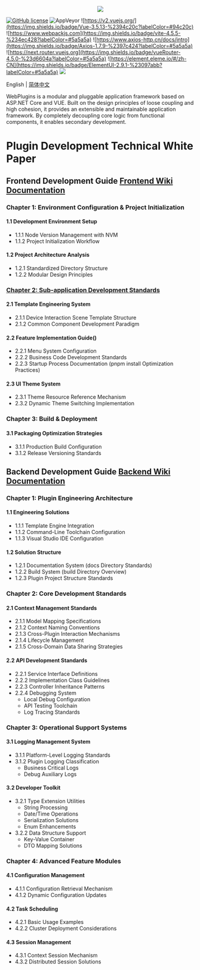 <p align="center" dir="auto">
  <a href="https://opensource.ganweicloud.com" rel="nofollow">
    <img style="max-width:100%;" src="https://github.com/ganweisoft/WebPlugins/blob/main/src/logo.jpg">
  </a>
</p>

[![GitHub license](https://camo.githubusercontent.com/5eaf3ed8a7e8ccb15c21d967b8635ac79e8b1865da3a5ccf78d2572a3e10738a/68747470733a2f2f696d672e736869656c64732e696f2f6769746875622f6c6963656e73652f646f746e65742f6173706e6574636f72653f636f6c6f723d253233306230267374796c653d666c61742d737175617265)](https://github.com/ganweisoft/IoTCenterWebAPi/blob/main/LICENSE) ![AppVeyor](https://ci.appveyor.com/api/projects/status/v8gfh6pe2u2laqoa?svg=true) ![https://v2.vuejs.org/](https://img.shields.io/badge/Vue-3.5.13-%2394c20c?labelColor=#94c20c) ![https://www.webpackjs.com](https://img.shields.io/badge/vite-4.5.5-%234ec428?labelColor=#5a5a5a) ![https://www.axios-http.cn/docs/intro](https://img.shields.io/badge/Axios-1.7.9-%2397c424?labelColor=#5a5a5a) ![https://next.router.vuejs.org](https://img.shields.io/badge/vueRouter-4.5.0-%23d6604a?labelColor=#5a5a5a) ![https://element.eleme.io/#/zh-CN](https://img.shields.io/badge/ElementUI-2.9.1-%23097abb?labelColor=#5a5a5a) ![](https://img.shields.io/badge/join-discord-infomational)

English | [简体中文](README-CN.md)

WebPlugins is a modular and pluggable application framework based on ASP.NET Core and VUE. Built on the design principles of loose coupling and high cohesion, it provides an extensible and maintainable application framework. By completely decoupling core logic from functional components, it enables secondary development.

# Plugin Development Technical White Paper

## Frontend Development Guide [Frontend Wiki Documentation](https://github.com/ganweisoft/WebPlugins/wiki/front%E2%80%90end.README.zh%E2%80%90cn)

### Chapter 1: Environment Configuration & Project Initialization
#### 1.1 Development Environment Setup
- 1.1.1 Node Version Management with NVM
- 1.1.2 Project Initialization Workflow

#### 1.2 Project Architecture Analysis
- 1.2.1 Standardized Directory Structure
- 1.2.2 Modular Design Principles

### [Chapter 2: Sub-application Development Standards](https://github.com/ganweisoft/WebPlugins/wiki/front%E2%80%90end.README#3-sub-application-development)
#### 2.1 Template Engineering System
- 2.1.1 Device Interaction Scene Template Structure
- 2.1.2 Common Component Development Paradigm

#### 2.2 Feature Implementation Guide()
- 2.2.1 Menu System Configuration
- 2.2.2 Business Code Development Standards
- 2.2.3 Startup Process Documentation (pnpm install Optimization Practices)

#### 2.3 UI Theme System
- 2.3.1 Theme Resource Reference Mechanism
- 2.3.2 Dynamic Theme Switching Implementation

### Chapter 3: Build & Deployment
#### 3.1 Packaging Optimization Strategies
- 3.1.1 Production Build Configuration
- 3.1.2 Release Versioning Standards

## Backend Development Guide [Backend Wiki Documentation](https://github.com/ganweisoft/WebPlugins/wiki/back%E2%80%90end.README.zh%E2%80%90cn)

### Chapter 1: Plugin Engineering Architecture
#### 1.1 Engineering Solutions
- 1.1.1 Template Engine Integration
- 1.1.2 Command-Line Toolchain Configuration
- 1.1.3 Visual Studio IDE Configuration

#### 1.2 Solution Structure
- 1.2.1 Documentation System (docs Directory Standards)
- 1.2.2 Build System (build Directory Overview)
- 1.2.3 Plugin Project Structure Standards

### Chapter 2: Core Development Standards
#### 2.1 Context Management Standards
- 2.1.1 Model Mapping Specifications
- 2.1.2 Context Naming Conventions
- 2.1.3 Cross-Plugin Interaction Mechanisms
- 2.1.4 Lifecycle Management
- 2.1.5 Cross-Domain Data Sharing Strategies

#### 2.2 API Development Standards
- 2.2.1 Service Interface Definitions
- 2.2.2 Implementation Class Guidelines
- 2.2.3 Controller Inheritance Patterns
- 2.2.4 Debugging System
  - Local Debug Configuration
  - API Testing Toolchain
  - Log Tracing Standards

### Chapter 3: Operational Support Systems
#### 3.1 Logging Management System
- 3.1.1 Platform-Level Logging Standards
- 3.1.2 Plugin Logging Classification
  - Business Critical Logs
  - Debug Auxiliary Logs

#### 3.2 Developer Toolkit
- 3.2.1 Type Extension Utilities
  - String Processing
  - Date/Time Operations
  - Serialization Solutions
  - Enum Enhancements
- 3.2.2 Data Structure Support
  - Key-Value Container
  - DTO Mapping Solutions

### Chapter 4: Advanced Feature Modules
#### 4.1 Configuration Management
- 4.1.1 Configuration Retrieval Mechanism
- 4.1.2 Dynamic Configuration Updates

#### 4.2 Task Scheduling
- 4.2.1 Basic Usage Examples
- 4.2.2 Cluster Deployment Considerations

#### 4.3 Session Management
- 4.3.1 Context Session Mechanism
- 4.3.2 Distributed Session Solutions
